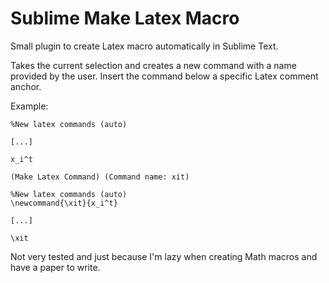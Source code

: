 Sublime Make Latex Macro
==============================


Small plugin to create Latex macro automatically in Sublime Text. 

Takes the current selection and creates a new command with a name provided by the user. Insert the command below a specific Latex comment anchor.

Example:
```
%New latex commands (auto)

[...]

x_i^t
```

```
(Make Latex Command) (Command name: xit)

%New latex commands (auto)
\newcommand{\xit}{x_i^t}

[...]

\xit
```

Not very tested and just because I'm lazy when creating Math macros and have a paper to write.